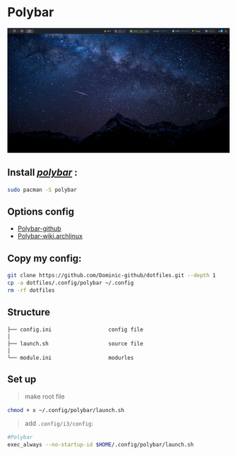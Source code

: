 # Polybar

![polybar](./main.jpg)

## Install [_polybar_](https://github.com/polybar/polybar) :

```bash
sudo pacman -S polybar
```

## Options config

- [Polybar-github](https://github.com/polybar/polybar/wiki)
- [Polybar-wiki.archlinux](https://wiki.archlinux.org/index.php/polybar)

## Copy my config:

```bash
git clone https://github.com/Dominic-github/dotfiles.git --depth 1
cp -a dotfiles/.config/polybar ~/.config
rm -rf dotfiles
```

## Structure

```
├── config.ini                  config file
│
├── launch.sh                   source file
│
└── module.ini	                modurles

```

## Set up

> make root file

```bash
chmod + x ~/.config/polybar/launch.sh
```

> add `.config/i3/config`:

```bash
#Polybar
exec_always --no-startup-id $HOME/.config/polybar/launch.sh
```

